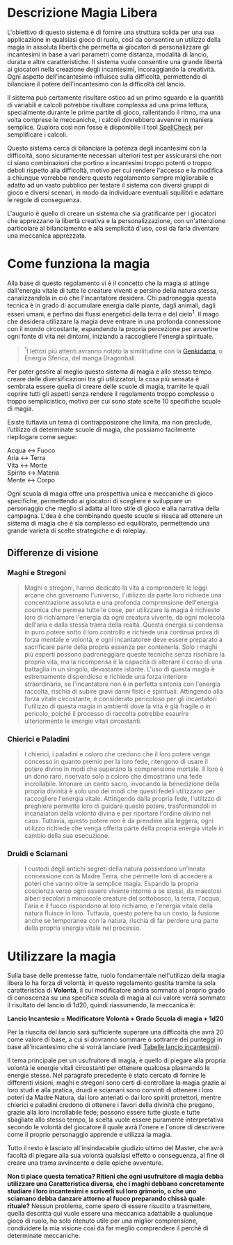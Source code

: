 # Descrizione Magia Libera
L'obiettivo di questo sistema è di fornire una struttura solida per una sua applicazione in qualsiasi gioco di ruolo, così da consentire un utilizzo della magia in assoluta libertà che permetta ai giocatori di personalizzare gli incantesimi in base a vari parametri come distanza, modalità di lancio, durata e altre caratteristiche. Il sistema vuole consentire una grande libertà ai giocatori nella creazione degli incantesimi, incoraggiando la creatività. Ogni aspetto dell'incantesimo influisce sulla difficoltà, permettendo di bilanciare il potere dell'incantesimo con la difficoltà del lancio.

Il sistema può certamente risultare ostico ad un primo sguardo e la quantità di variabili e calcoli potrebbe risultare complessa ad una prima lettura, specialmente durante le prime partite di gioco, rallentando il ritmo, ma una volta comprese le meccaniche, i calcoli dovrebbero avvenire in maniera semplice. Qualora così non fosse è disponibile il tool [SpellCheck](https://crypticsentinel.github.io/Open-Source-GDR/Magia%20Libera/SpellCheck/) per semplificare i calcoli.

Questo sistema cerca di bilanciare la potenza degli incantesimi con la difficoltà, sono sicuramente necessari ulteriori test per assicurarsi che non ci siano combinazioni che portino a incantesimi troppo potenti o troppo deboli rispetto alla difficoltà, motivo per cui rendere l'accesso e la modifica a chiunque vorrebbe rendere questo regolamento sempre migliorabile e adatto ad un vasto pubblico per testare il sistema con diversi gruppi di gioco e diversi scenari, in modo da individuare eventuali squilibri e adattare le regole  di conseguenza.

L'augurio è quello di creare un sistema che sia gratificante per i giocatori che apprezzano la libertà creativa e la personalizzazione, con un'attenzione particolare al bilanciamento e alla semplicità d'uso, così da farla diventare una meccanica apprezzata.

# Come funziona la magia
Alla base di questo regolamento vi è il concetto che la magia si attinge dall'energia vitale di tutte le creature viventi e persino della natura stessa, canalizzandola in ciò che l'incantatore desidera. Chi padroneggia questa tecnica è in grado di accumulare energia dalle piante, dagli animali, dagli esseri umani, e perfino dai flussi energetici della terra e del cielo<sup>1</sup>. Il mago che desidera utilizzare la magia deve entrare in una profonda connessione con il mondo circostante, espandendo la propria percezione per avvertire ogni fonte di vita nei dintorni, iniziando a raccogliere l'energia spirituale.

 ><sup>1</sup>I lettori più attenti avranno notato la similitudine con la [Genkidama](https://it.wikipedia.org/wiki/Tecniche_di_Dragon_Ball#:~:text=la%20neutralizzer%C3%A0%20facilmente.-,Sfera%20dell%27energia%20spirituale,-%5Bmodifica%20%7C), o Energia Sferica, del manga Dragonball.

Per poter gestire al meglio questo sistema di magia e allo stesso tempo creare delle diversificazioni tra gli utilizzatori, la cosa più sensata è sembrata essere quella di creare delle scuole di magia, tramite le quali coprire tutti gli aspetti senza rendere il regolamento troppo complesso o troppo semplicistico, motivo per cui sono state scelte 10 specifiche scuole di magia. 

Esiste tuttavia un tema di contrapposizone che limita, ma non preclude, l’utilizzo di determinate scuole di magia, che possiamo facilmente riepilogare come segue:  

Acqua ↔ Fuoco  
Aria ↔ Terra  
Vita ↔ Morte  
Spirito ↔ Materia  
Mente ↔ Corpo  

Ogni scuola di magia offre una prospettiva unica e meccaniche di gioco specifiche, permettendo ai giocatori di scegliere e sviluppare un personaggio che meglio si adatta al loro stile di gioco e alla narrativa della campagna. L'dea è che combinando queste scuole si riesca ad ottenere un sistema di magia che è sia complesso ed equilibrato, permettendo una grande varietà di scelte strategiche e di roleplay.

## Differenze di visione

### Maghi e Stregoni
> Maghi e stregoni, hanno dedicato la vita a comprendere le leggi arcane che governano l'universo, l'utilizzo da parte loro richiede una concentrazione assoluta e una profonda comprensione dell'energia cosmica che permea tutte le cose, per utilizzare la magia è richiesto loro di richiamare l'energia da ogni creatura vivente, da ogni molecola dell'aria e dalla stessa trama della realtà. Questa energia si condensa in puro potere sotto il loro controllo e richiede una continua prova di forza mentale e volontà, e ogni incantatoree deve essere preparato a sacrificare parte della propria essenza per contenerla. Solo i maghi più esperti possono padroneggiare queste tecniche senza rischiare la propria vita, ma la ricompensa è la capacità di alterare il corso di una battaglia in un singolo, devastante istante. L'uso di questa magia è estremamente dispendioso e richiede una forza interiore straordinaria, se l'incantatore non è in perfetta sintonia con l'energia raccolta, rischia di subire gravi danni fisici e spirituali.
Attingendo alla forza vitale circostante, è considerato pericoloso per gli incantatori l'utilizzo di questa magia in ambienti dove la vita è già fragile o in pericolo, poiché il processo di raccolta potrebbe esaurire ulteriormente le energie vitali circostanti.

### Chierici e Paladini
> I chierici, i paladini e coloro che credono che il loro potere venga concesso in quanto premio per la loro fede, ritengono di usare il potere divino in modi che superano la comprensione mortale. Il loro è un dono raro, riservato solo a coloro che dimostrano una fede incrollabile. Intonare un canto sacro, invocando la benedizione della propria divinità è solo uno dei modi che questi fedeli utilizzano per raccogliere l'energia vitale.
Attingendo dalla propria fede, l'utilizzo di preghiere permette loro di guidare questo potere, trasformandoli in incanalatori della volontò divina e per riportare l'ordine divino nel caos. Tuttavia, questo potere non è da prendere alla leggera, ogni utilizzo richiede che venga offerta parte della propria energia vitale in cambio della sua esecuzione.

### Druidi e Sciamani
> I custodi degli antichi segreti della natura possiedono un’innata connessione con la Madre Terra, che permette loro di accedere a poteri che vanno oltre la semplice magia. Espando la propria coscienza verso ogni essere vivente intorno a se stessi, da maestosi alberi secolari a minuscole creature del sottobosco, la terra, l'acqua, l'aria e il fuoco rispondono al loro richiamo, e l'energia vitale della natura fluisce in loro.
Tuttavia, questo potere ha un costo, la fusione anche se temporanea con la natura, rischia di far perdere una parte della propria energia vitale nel processo.

# Utilizzare la magia
Sulla base delle premesse fatte, ruolo fondamentale nell'utilizzo della magia libera lo ha forza di volontà, in questo regolamento gestita tramite la sola caratteristica di **Volontà**, il cui modificatore andrà sommato al proprio grado di conoscenza su una specifica scuola di magia al cui valore verrà sommato il risultato del lancio di 1d20, quindi riassumendo, la meccanica è:

**Lancio Incantesio = Modificatore Volontà + Grado Scuola di magia + 1d20**

Per la riuscita del lancio sarà sufficiente superare una difficoltà che avrà 20 come valore di base, a cui si dovranno sommare o sottrarre dei punteggi in base all'incantesimo che si vorrà lanciare (vedi [Tabelle lancio incantesimi](https://github.com/CrypticSentinel/Open-Source-GDR/blob/main/Magia%20Libera/12%20-%20Tabelle%20lancio%20incantesimi.md)).

Il tema principale per un usufruitore di magia, è quello di piegare alla propria volontà le energie vitali circostanti per ottenere qualcosa plasmando le energie stesse. Nel paragrafo precedente è stato cercato di fornire le differenti visioni, maghi e stregoni sono certi di controllare la magia grazie ai loro studi e alla pratica, druidi e sciamani sono convinti di ottenere i loro poteri da Madre Natura, dai loro antenati o dai loro spiriti protettori, mentre chierici e paladini credono di ottenere i favori della divinità che pregano, grazie alla loro incrollabile fede; possono essere tutte giuste e tutte sbagliate allo stesso tempo, la scelta vuole essere puramente interpretativa secondo le volontà del giocatore il quale avrà l'onere e l'onore di descrivere come il proprio personaggio apprende e utilizza la magia.

Tutto il resto è lasciato all'insindacabile giudizio ultimo del Master, che avrà facoltà di piegare alla sua volontà qualsiasi effetto o conseguenza, al fine di creare una trama avvincente e delle epiche avventure.

**Non ti piace questa tematica? Ritieni che ogni usufruitore di magia debba utilizzare una Caratteristica diversa, che i maghi debbano concretamente studiare i loro incantesimi e scriverli sul loro grimorio, o che uno sciamano debba danzare attorno al fuoco preparando chissà quale rituale?**
Nessun problema, come spero di essere risucito a trasmettere, quella descritta qui vuole essere una meccanica adattabile a qualunque gioco di ruolo, ho solo ritenuto utile per una miglior comprensione, condividere la mia visione così da far meglio comprendere il perchè di determinate meccaniche.
